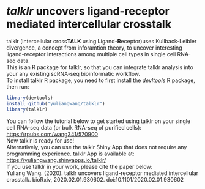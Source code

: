 # _talklr_ uncovers ligand-receptor mediated intercellular crosstalk 
talklr (intercellular cross**TALK** using **L**igand-**R**eceptor)uses Kullback-Leibler divergence, a concept from inforamtion theory, to uncover interesting ligand-receptor interactions among multiple cell types in single cell RNA-seq data.  
This is an R package for talklr, so that you can integrate talklr analysis into your any existing scRNA-seq bioinformatic workflow.  
To install talklr R package, you need to first install the _devltools_ R package, then run:
```r
library(devtools)
install_github("yuliangwang/talklr")
library(talklr)
```
You can follow the tutorial below to get started using talklr on your single cell RNA-seq data (or bulk RNA-seq of purified cells):  
https://rpubs.com/wang341/570900  
Now talklr is ready for use!  
Alternatively, you can use the talklr Shiny App that does not require any programming experience. talklr App is available at:  
https://yuliangwang.shinyapps.io/talklr/  
If you use talklr in your work, please cite the paper below:  
Yuliang Wang. (2020). talklr uncovers ligand-receptor mediated intercellular crosstalk. bioRxiv, 2020.02.01.930602. doi:10.1101/2020.02.01.930602

